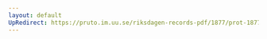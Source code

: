 ```yaml
---
layout: default
UpRedirect: https://pruto.im.uu.se/riksdagen-records-pdf/1877/prot-1877--fk--030/prot-1877--fk--030_031.pdf
---
```

